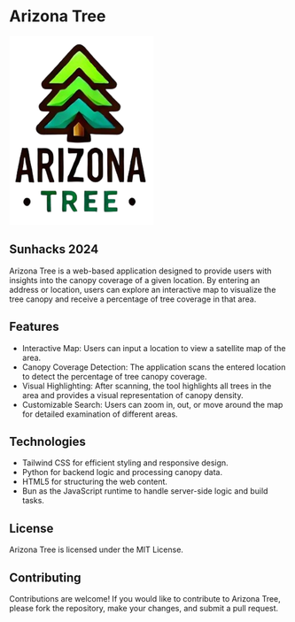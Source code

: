 # Arizona Tree
![Arizona Tree logo](https://github.com/Gabenn1/TreeZona/blob/main/arizona-tree-backend/Arizona_Tree.png?raw=true)
## Sunhacks 2024

Arizona Tree is a web-based application designed to provide users with insights into the canopy coverage of a given location. By entering an address or location, users can explore an interactive map to visualize the tree canopy and receive a percentage of tree coverage in that area.

## Features
- Interactive Map: Users can input a location to view a satellite map of the area.
- Canopy Coverage Detection: The application scans the entered location to detect the percentage of tree canopy coverage.
- Visual Highlighting: After scanning, the tool highlights all trees in the area and provides a visual representation of canopy density.
- Customizable Search: Users can zoom in, out, or move around the map for detailed examination of different areas.

## Technologies
- Tailwind CSS for efficient styling and responsive design.
- Python for backend logic and processing canopy data.
- HTML5 for structuring the web content.
- Bun as the JavaScript runtime to handle server-side logic and build tasks.

## License
Arizona Tree is licensed under the MIT License.

## Contributing
Contributions are welcome! If you would like to contribute to Arizona Tree, please fork the repository, make your changes, and submit a pull request.